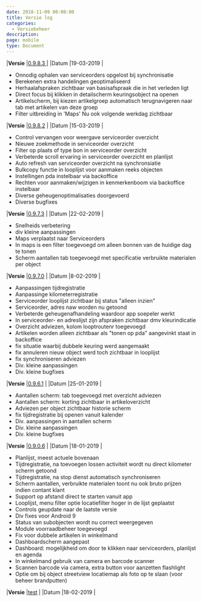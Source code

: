 ```yaml
---
date: 2018-11-09 00:00:00
title: Versie log
categories:
  - Versiebeheer
description:
page: mobile
type: Document
---
```


|**Versie** |[0.9.8.3
](http://apk4umobile.v2.ignissoftware.nl/apkupdates/mobilev2/Ignis.apk) | |Datum |19-03-2019 |
* Onnodig ophalen van serviceorders opgelost bij synchronisatie
* Berekenen extra handelingen geoptimaliseerd
* Herhaalafspraken zichtbaar van basisafspraak die in het verleden ligt
* Direct focus bij klikken in  detailscherm keuringsobject na openen
* Artikelscherm, bij kiezen artikelgroep automatisch terugnavigeren naar tab met artikelen van deze groep
* Filter uitbreiding in 'Maps'  Nu ook volgende werkdag zichtbaar

|**Versie** |[0.9.8.2](http://apk4umobile.v2.ignissoftware.nl/apkupdates/mobilev2/Ignis.982.apk) | |Datum |15-03-2019 |
* Control vervangen voor weergave serviceorder overzicht
* Nieuwe zoekmethode in serviceorder overzicht
* Filter op plaats of type bon in serviceorder overzicht
* Verbeterde scroll ervaring in serviceorder overzicht en planlijst
* Auto refresh van serviceorder overzicht na synchronsiatie
* Bulkcopy functie in looplijst voor aanmaken reeks objecten
* Instellingen pda instelbaar via backoffice
* Rechten voor aanmaken/wijzigen in kenmerkenboom via backoffice instelbaar
* Diverse geheugenoptimalisaties doorgevoerd
* Diverse bugfixes

|**Versie** |[0.9.7.3](http://apk4umobile.v2.ignissoftware.nl/apkupdates/mobilev2/Ignis.973.apk) | |Datum |22-02-2019 |
* Snelheids verbetering
* div kleine aanpassingen
* Maps verplaatst naar Serviceorders
* In maps is een filter toegevoegd om alleen bonnen van de huidige dag te tonen
* Scherm aantallen tab toegevoegd met specificatie verbruikte materialen per object


|**Versie** |[0.9.7.0](http://apk4umobile.v2.ignissoftware.nl/apkupdates/mobilev2/Ignis.970.apk) | |Datum |8-02-2019 |
* Aanpassingen tijdregistratie
* Aanpassinge kilometerregistratie
* Serviceorder looplijst zichtbaar bij status "alleen inzien"
* Serviceorder, adres naw worden nu getoond
* Verbeterde geheugenafhandeling waardoor app soepeler werkt
* In serviceorder- en adreslijst zijn afspraken zichtbaar dmv kleurindicatie
* Overzicht adviezen, kolom looptroutenr toegevoegd
* Artikelen worden alleen zichtbaar als "tonen op pda" aangevinkt staat in backoffice
* fix situatie waarbij dubbele keuring werd aangemaakt
* fix annuleren nieuw object werd toch zichtbaar in looplijst
* fix synchroniseren adviezen
* Div. kleine aanpassingen
* Div. kleine bugfixes


|**Versie** |[0.9.6.1](http://apk4umobile.v2.ignissoftware.nl/apkupdates/mobilev2/Ignis.961.apk) | |Datum |25-01-2019 |
* Aantallen scherm: tab toegevoegd met overzicht adviezen
* Aantallen scherm: korting zichtbaar in artikeloverzicht
* Adviezen per object zichtbaar historie scherm
* fix tijdregistratie bij openen vanuit kalender
* Div. aanpassingen in aantallen scherm
* Div. kleine aanpassingen
* Div. kleine bugfixes

|**Versie** |[0.9.0.6](http://apk4umobile.v2.ignissoftware.nl/apkupdates/mobilev2/Ignis.906.apk) | |Datum |18-01-2019 |
* Planlijst, meest actuele bovenaan
* Tijdregistratie, na toevoegen lossen activiteit wordt nu direct kilometer scherm getoond
* Tijdregistratie, na stop dienst automatisch synchroniseren
* Scherm aantallen, verbruikte materialen toont nu ook bruto prijzen indien contant klant
* Support op afstand direct te starten vanuit app
* Looplijst, menu filter optie locatiefilter hoger in de lijst geplaatst
* Controls geupdate naar de laatste versie
* Div fixes voor Android 9
* Status van subobjecten wordt nu correct weergegeven
* Module voorraadbeheer toegevoegd
* Fix voor dubbele artikelen in winkelmand
* Dashboardscherm aangepast
* Dashboard: mogelijkheid om door te klikken naar serviceorders, planlijst en agenda
* In winkelmand gebruik van camera en barcode scanner
* Scannen barcode via camera, extra button voor aanzetten flashlight
* Optie om bij object streetview locatiemap  als foto op te slaan (voor beheer brandputten)


|**Versie** |[test](http://apk4umobile.v2.ignissoftware.nl/apkupdates/mobilev2/Ignis.test.apk) | |Datum |18-02-2019 |
